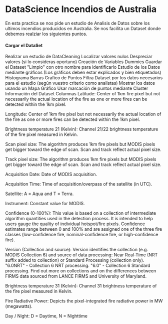 <h1>DataScience Incendios de Australia</h1>
En esta practica se nos pide un estudio de Analisis de Datos sobre los ultimos incendios producidos en Australia. Se nos facilita un Dataset donde debemos realziar los siguientes puntos.

<h4>Cargar el DataSet</h4>
Realizar un estudio de DataCleaning
Localizar valores nulos
Despreciar valores (si lo consideras oportuno)
Creación de Variables Dummies
Guardar el Dataset "Limpio" con otro nombre para identificarlo
Estudio de los Datos mediante gráficos (Los gráficos deben estar explicados y bien etiquetados)
Histograma
Barras
Grafico de Puntos
Filtra Dataset por los datos necesarios para el estudio (según vuestro criterio como analistas)
Mostrar los datos usando un Mapa Gráfico
Usar marcación de puntos mediante Cluster
Información del Dataset
Columnas
Latitude: Center of 1km fire pixel but not necessarily the actual location of the fire as one or more fires can be detected within the 1km pixel.

Longitude: Center of 1km fire pixel but not necessarily the actual location of the fire as one or more fires can be detected within the 1km pixel.

Brightness temperature 21 (Kelvin): Channel 21/22 brightness temperature of the fire pixel measured in Kelvin.

Scan pixel size: The algorithm produces 1km fire pixels but MODIS pixels get bigger toward the edge of scan. Scan and track reflect actual pixel size.

Track pixel size: The algorithm produces 1km fire pixels but MODIS pixels get bigger toward the edge of scan. Scan and track reflect actual pixel size.

Acquisition Date: Date of MODIS acquisition.

Acquisition Time: Time of acquisition/overpass of the satellite (in UTC).

Satellite: A = Aqua and T = Terra.

Instrument: Constant value for MODIS.

Confidence (0-100%): This value is based on a collection of intermediate algorithm quantities used in the detection process. It is intended to help users gauge the quality of individual hotspot/fire pixels. Confidence estimates range between 0 and 100% and are assigned one of the three fire classes (low-confidence fire, nominal-confidence fire, or high-confidence fire).

Version (Collection and source): Version identifies the collection (e.g. MODIS Collection 6) and source of data processing: Near Real-Time (NRT suffix added to collection) or Standard Processing (collection only). "6.0NRT" - Collection 6 NRT processing. "6.0" - Collection 6 Standard processing. Find out more on collections and on the differences between FIRMS data sourced from LANCE FIRMS and University of Maryland.

Brightness temperature 31 (Kelvin): Channel 31 brightness temperature of the fire pixel measured in Kelvin.

Fire Radiative Power: Depicts the pixel-integrated fire radiative power in MW (megawatts).

Day / Night: D = Daytime, N = Nighttime
